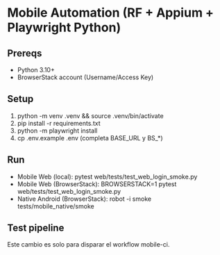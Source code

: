 # Mobile Automation (RF + Appium + Playwright Python)

## Prereqs
- Python 3.10+
- BrowserStack account (Username/Access Key)

## Setup
1. python -m venv .venv && source .venv/bin/activate
2. pip install -r requirements.txt
3. python -m playwright install
4. cp .env.example .env (completa BASE_URL y BS_*)

## Run
- Mobile Web (local): pytest web/tests/test_web_login_smoke.py
- Mobile Web (BrowserStack): BROWSERSTACK=1 pytest web/tests/test_web_login_smoke.py
- Native Android (BrowserStack): robot -i smoke tests/mobile_native/smoke
## Test pipeline
Este cambio es solo para disparar el workflow mobile-ci.
